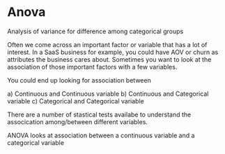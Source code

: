 # Anova
Analysis of variance for difference among categorical groups

Often we come across an important factor or variable that has a lot of interest. In a SaaS business for example, you could have AOV or churn as attributes the business cares about. Sometimes you want to look at the association of those important factors with a few variables.

You could end up looking for association between

a) Continuous and Continuous variable b) Continuous and Categorical variable c) Categorical and Categorical variable

There are a number of stastical tests availabe to understand the assocication among/between different variables.

ANOVA looks at association between a continuous variable and a categorical variable
